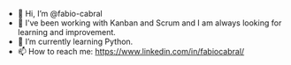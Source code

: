 - 👋 Hi, I’m @fabio-cabral
- 👀 I've been working with Kanban and Scrum and I am always looking for learning and improvement.
- 🌱 I’m currently learning Python.
- 📫 How to reach me: https://www.linkedin.com/in/fabiocabral/

<!---
fabio-cabral/fabio-cabral is a ✨ special ✨ repository because its `README.md` (this file) appears on your GitHub profile.
You can click the Preview link to take a look at your changes.
--->
